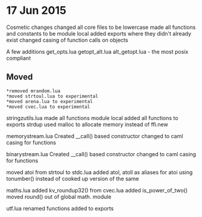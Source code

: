 17 Jun 2015
===========
Cosmetic changes
	changed all core files to be lowercase
	made all functions and constants to be module local
	added exports where they didn't already exist
	changed casing of function calls on objects

A few additions
	get_opts.lua
	getopt_alt.lua
	alt_getopt.lua - the most posix compliant

Moved
-----
	*removed mrandom.lua
	*moved strtoul.lua to experimental
	*moved arena.lua to experimental
	*moved cvec.lua to experimental

stringzutils.lua 
	made all functions module local
	added all functions to exports
	strdup used malloc to allocate memory instead of ffi.new


memorystream.lua
	Created __call() based constructor
	changed to caml casing for functions

binarystream.lua
	Created __call() based constructor
	changed to caml casing for functions

moved atoi from strtoul to stdc.lua
	added atol, atoll as aliases for atoi
	using tonumber() instead of cooked up version of the same

maths.lua
	added kv_roundup32() from cvec.lua
	added is_power_of_two()
	moved round() out of global math. module

utf.lua
	renamed functions
	added to exports